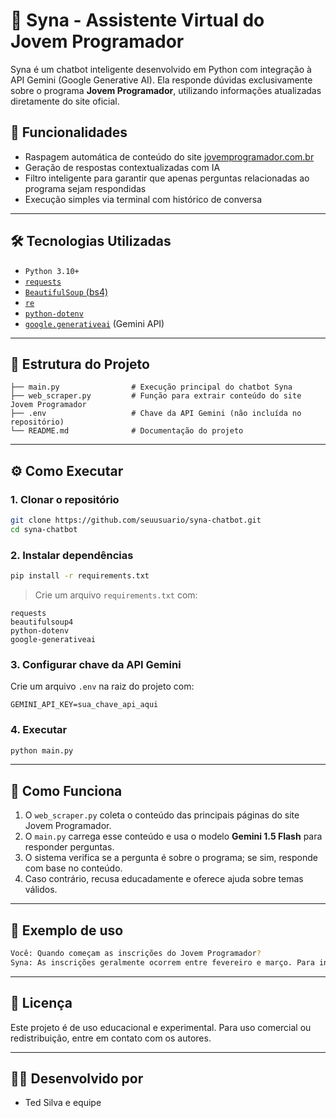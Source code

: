 
# 🤖 Syna - Assistente Virtual do Jovem Programador

Syna é um chatbot inteligente desenvolvido em Python com integração à API Gemini (Google Generative AI). Ela responde dúvidas exclusivamente sobre o programa **Jovem Programador**, utilizando informações atualizadas diretamente do site oficial.

## 📌 Funcionalidades

- Raspagem automática de conteúdo do site [jovemprogramador.com.br](https://www.jovemprogramador.com.br)
- Geração de respostas contextualizadas com IA
- Filtro inteligente para garantir que apenas perguntas relacionadas ao programa sejam respondidas
- Execução simples via terminal com histórico de conversa

---

## 🛠️ Tecnologias Utilizadas

- `Python 3.10+`
- [`requests`](https://pypi.org/project/requests/)
- [`BeautifulSoup` (bs4)](https://pypi.org/project/beautifulsoup4/)
- [`re`](https://docs.python.org/3/library/re.html)
- [`python-dotenv`](https://pypi.org/project/python-dotenv/)
- [`google.generativeai`](https://pypi.org/project/google-generativeai/) (Gemini API)

---

## 📂 Estrutura do Projeto

```
├── main.py                # Execução principal do chatbot Syna
├── web_scraper.py         # Função para extrair conteúdo do site Jovem Programador
├── .env                   # Chave da API Gemini (não incluída no repositório)
└── README.md              # Documentação do projeto
```

---

## ⚙️ Como Executar

### 1. Clonar o repositório
```bash
git clone https://github.com/seuusuario/syna-chatbot.git
cd syna-chatbot
```

### 2. Instalar dependências
```bash
pip install -r requirements.txt
```

> Crie um arquivo `requirements.txt` com:
```
requests
beautifulsoup4
python-dotenv
google-generativeai
```

### 3. Configurar chave da API Gemini
Crie um arquivo `.env` na raiz do projeto com:

```
GEMINI_API_KEY=sua_chave_api_aqui
```

### 4. Executar
```bash
python main.py
```

---

## 🧠 Como Funciona

1. O `web_scraper.py` coleta o conteúdo das principais páginas do site Jovem Programador.
2. O `main.py` carrega esse conteúdo e usa o modelo **Gemini 1.5 Flash** para responder perguntas.
3. O sistema verifica se a pergunta é sobre o programa; se sim, responde com base no conteúdo.
4. Caso contrário, recusa educadamente e oferece ajuda sobre temas válidos.

---

## 📌 Exemplo de uso

```bash
Você: Quando começam as inscrições do Jovem Programador?
Syna: As inscrições geralmente ocorrem entre fevereiro e março. Para informações atualizadas, acesse www.jovemprogramador.com.br.
```

---

## 📄 Licença

Este projeto é de uso educacional e experimental. Para uso comercial ou redistribuição, entre em contato com os autores.

---

## 👨‍💻 Desenvolvido por

- Ted Silva e equipe
